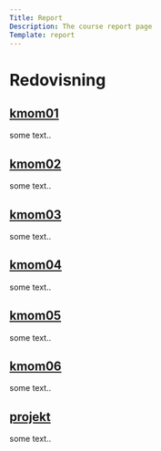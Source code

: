 ```yaml
---
Title: Report
Description: The course report page
Template: report
---
```


<h1>Redovisning</h1>

<div class="kmom-box">
    <a href="report/kmom01"><h2>kmom01</h2></a>
    <p>some text..</p>
</div>

<div class="kmom-box">
    <a href="report/kmom02"><h2>kmom02</h2></a>
    <p>some text..</p>
</div>

<div class="kmom-box">
    <a href="report/kmom03"><h2>kmom03</h2></a>
    <p>some text..</p>
</div>

<div class="kmom-box">
    <a href="report/kmom04"><h2>kmom04</h2></a>
    <p>some text..</p>
</div>

<div class="kmom-box">
    <a href="report/kmom05"><h2>kmom05</h2></a>
    <p>some text..</p>
</div>

<div class="kmom-box">
    <a href="report/kmom06"><h2>kmom06</h2></a>
    <p>some text..</p>
</div>

<div class="kmom-box project">
    <a href="report/projekt"><h2>projekt</h2></a>
    <p>some text..</p>
</div>
